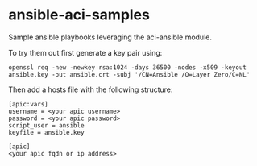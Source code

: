 # ansible-aci-samples
Sample ansible playbooks leveraging the aci-ansible module.

To try them out first generate a key pair using:
```
openssl req -new -newkey rsa:1024 -days 36500 -nodes -x509 -keyout ansible.key -out ansible.crt -subj '/CN=Ansible /O=Layer Zero/C=NL'
```
Then add a hosts file with the following structure:
```
[apic:vars]
username = <your apic username>
password = <your apic password>
script_user = ansible
keyfile = ansible.key

[apic]
<your apic fqdn or ip address>
```
